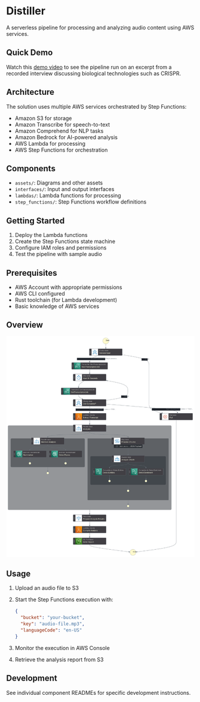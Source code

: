 # Distiller

A serverless pipeline for processing and analyzing audio content using AWS
services.

## Quick Demo

Watch this [demo video](https://asciinema.org/a/MAaa5ziNWtWzdQ0zdosTUNEHJ) to see the pipeline run on an excerpt from a recorded interview discussing biological technologies such as CRISPR.

## Architecture

The solution uses multiple AWS services orchestrated by Step Functions:

- Amazon S3 for storage
- Amazon Transcribe for speech-to-text
- Amazon Comprehend for NLP tasks
- Amazon Bedrock for AI-powered analysis
- AWS Lambda for processing
- AWS Step Functions for orchestration

## Components

- `assets/`: Diagrams and other assets
- `interfaces/`: Input and output interfaces
- `lambdas/`: Lambda functions for processing
- `step_functions/`: Step Functions workflow definitions

## Getting Started

1. Deploy the Lambda functions
2. Create the Step Functions state machine
3. Configure IAM roles and permissions
4. Test the pipeline with sample audio

## Prerequisites

- AWS Account with appropriate permissions
- AWS CLI configured
- Rust toolchain (for Lambda development)
- Basic knowledge of AWS services

## Overview

![Workflow](./assets/stepfunctions_graph.svg)

## Usage

1. Upload an audio file to S3
2. Start the Step Functions execution with:

   ```json
   {
     "bucket": "your-bucket",
     "key": "audio-file.mp3",
     "languageCode": "en-US"
   }
   ```

3. Monitor the execution in AWS Console
4. Retrieve the analysis report from S3

## Development

See individual component READMEs for specific development instructions.
